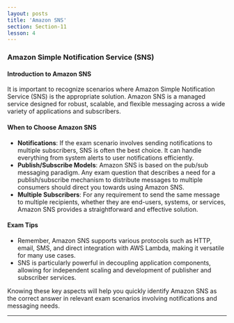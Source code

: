 ```yaml
---
layout: posts
title: 'Amazon SNS'
section: Section-11
lesson: 4
---
```


### Amazon Simple Notification Service (SNS)

#### Introduction to Amazon SNS

It is important to recognize scenarios where Amazon Simple Notification Service (SNS) is the appropriate solution. Amazon SNS is a managed service designed for robust, scalable, and flexible messaging across a wide variety of applications and subscribers.

<!-- pagebreak -->

#### When to Choose Amazon SNS

- **Notifications**: If the exam scenario involves sending notifications to multiple subscribers, SNS is often the best choice. It can handle everything from system alerts to user notifications efficiently.
- **Publish/Subscribe Models**: Amazon SNS is based on the pub/sub messaging paradigm. Any exam question that describes a need for a publish/subscribe mechanism to distribute messages to multiple consumers should direct you towards using Amazon SNS.
- **Multiple Subscribers**: For any requirement to send the same message to multiple recipients, whether they are end-users, systems, or services, Amazon SNS provides a straightforward and effective solution.

<!-- pagebreak -->

#### Exam Tips

- Remember, Amazon SNS supports various protocols such as HTTP, email, SMS, and direct integration with AWS Lambda, making it versatile for many use cases.
- SNS is particularly powerful in decoupling application components, allowing for independent scaling and development of publisher and subscriber services.

Knowing these key aspects will help you quickly identify Amazon SNS as the correct answer in relevant exam scenarios involving notifications and messaging needs.

---
